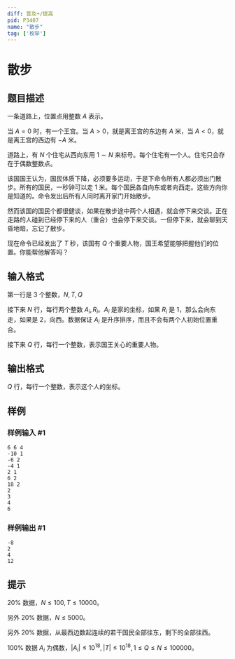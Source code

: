 ```yaml
---
diff: 普及+/提高
pid: P3407
name: "散步"
tag: ['枚举']
---
```

# 散步
## 题目描述

一条道路上，位置点用整数 $A$ 表示。

当 $A=0$ 时，有一个王宫。当 $A>0$，就是离王宫的东边有 $A$ 米，当 $A<0$，就是离王宫的西边有 $-A$ 米。

道路上，有 $N$ 个住宅从西向东用 $1\sim N$ 来标号。每个住宅有一个人。住宅只会存在于偶数整数点。

该国国王认为，国民体质下降，必须要多运动，于是下命令所有人都必须出门散步。所有的国民，一秒钟可以走 $1$ 米。每个国民各自向东或者向西走。这些方向你是知道的。命令发出后所有人同时离开家门开始散步。

然而该国的国民个都很健谈，如果在散步途中两个人相遇，就会停下来交谈。正在走路的人碰到已经停下来的人（重合）也会停下来交谈。一但停下来，就会聊到天昏地暗，忘记了散步。

现在命令已经发出了 $T$ 秒，该国有 $Q$ 个重要人物，国王希望能够把握他们的位置。你能帮他解答吗？
## 输入格式

第一行是 $3$ 个整数，$N,T,Q$

接下来 $N$ 行，每行两个整数 $A_i,R_i$。$A_i$ 是家的坐标，如果 $R_i$ 是 $1$，那么会向东走，如果是 $2$，向西。数据保证 $A_i$ 是升序排序，而且不会有两个人初始位置重合。

接下来 $Q$ 行，每行一个整数，表示国王关心的重要人物。

## 输出格式

$Q$ 行，每行一个整数，表示这个人的坐标。

## 样例

### 样例输入 #1
```
6 6 4
-10 1
-6 2
-4 1
2 1
6 2
18 2
2
3
4
6
```
### 样例输出 #1
```
-8
2
4
12
```
## 提示

$20\%$ 数据，$N\le 100,T\le 10000$。

另外 $20\%$ 数据，$N\le 5000$。

另外 $20\%$ 数据，从最西边数起连续的若干国民全部往东，剩下的全部往西。

$100\%$ 数据 $A_i$ 为偶数，$|A_i|\le 10^{18},|T|\le 10^{18},1\le Q\le N\le 100000$。

